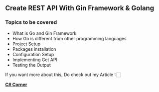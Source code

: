 ## Create REST API With Gin Framework & Golang

### Topics to be covered
- What is Go and Gin Framework
- How Go is different from other programming languages
- Project Setup
- Packages installation
- Configuration Setup
- Implementing Get API
- Testing the Output

If you want more about this, Do check out my Article 👇🏻

[**C# Corner**](https://www.c-sharpcorner.com/article/create-rest-api-with-gin-framework-and-golang/ "C# Corner")
